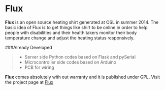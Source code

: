 Flux
====
**Flux** is an open source heating shirt generated at OSL in summer 2014. The basic idea of Flux is to get things like shirt to be online in order to help people with disabilities and their health takers monitor their body temperature change and adjust the heating status responsively. 

###Already Developed

> - Server side Python codes based on Flask and pySerial
> - Microcontroller side codes based on Arduino
> - PCB for wiring

**Flux** comes absolutely with out warranty and it is published under GPL.
Visit the project page at [Flux](https://psaux0.github.com/Flux)
